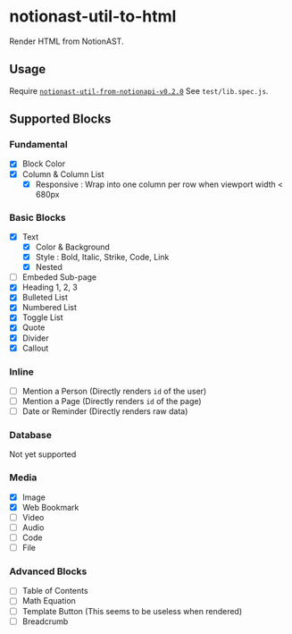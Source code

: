# notionast-util-to-html

Render HTML from NotionAST.

## Usage

Require [`notionast-util-from-notionapi-v0.2.0`](https://github.com/dragonman225/notionast-util-from-notionapi/tree/v0.2.0)
See `test/lib.spec.js`.

## Supported Blocks

### Fundamental

- [x] Block Color
- [x] Column & Column List
  - [x] Responsive : Wrap into one column per row when viewport width < 680px

### Basic Blocks

- [x] Text
  - [x] Color & Background
  - [x] Style : Bold, Italic, Strike, Code, Link
  - [x] Nested
- [ ] Embeded Sub-page
- [x] Heading 1, 2, 3
- [x] Bulleted List
- [x] Numbered List
- [x] Toggle List
- [x] Quote
- [x] Divider
- [x] Callout
### Inline

- [ ] Mention a Person (Directly renders `id` of the user)
- [ ] Mention a Page (Directly renders `id` of the page)
- [ ] Date or Reminder (Directly renders raw data)

### Database

Not yet supported

### Media

- [x] Image
- [x] Web Bookmark
- [ ] Video
- [ ] Audio
- [ ] Code
- [ ] File

### Advanced Blocks

- [ ] Table of Contents
- [ ] Math Equation
- [ ] Template Button (This seems to be useless when rendered)
- [ ] Breadcrumb
